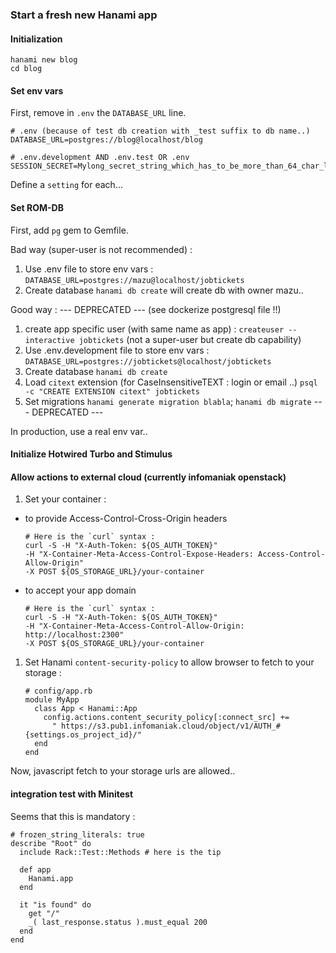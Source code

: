 ### Start a fresh new Hanami app

#### Initialization
```
hanami new blog
cd blog
```

#### Set env vars
First, remove in `.env` the `DATABASE_URL` line.

```
# .env (because of test db creation with _test suffix to db name..)
DATABASE_URL=postgres://blog@localhost/blog

# .env.development AND .env.test OR .env
SESSION_SECRET=Mylong_secret_string_which_has_to_be_more_than_64_char_long_and_l
```

Define a `setting` for each...

#### Set ROM-DB
First, add `pg` gem to Gemfile.

Bad way (super-user is not recommended) :
1. Use .env file to store env vars :
  `DATABASE_URL=postgres://mazu@localhost/jobtickets`
1. Create database `hanami db create` will create db with owner mazu..

Good way :
--- DEPRECATED --- (see dockerize postgresql file !!)
1. create app specific user (with same name as app) :
  `createuser --interactive jobtickets` (not a super-user but create db 
  capability)
1. Use .env.development file to store env vars :
  `DATABASE_URL=postgres://jobtickets@localhost/jobtickets`
1. Create database `hanami db create`
1. Load `citext` extension (for CaseInsensitiveTEXT : login or email ..)
  `psql -c "CREATE EXTENSION citext" jobtickets`
1. Set migrations `hanami generate migration blabla`; `hanami db migrate`
--- DEPRECATED ---

In production, use a real env var..

#### Initialize Hotwired Turbo and Stimulus

#### Allow actions to external cloud (currently infomaniak openstack)
1. Set your container :
  + to provide Access-Control-Cross-Origin headers
    ```
    # Here is the `curl` syntax :
    curl -S -H "X-Auth-Token: ${OS_AUTH_TOKEN}"
    -H "X-Container-Meta-Access-Control-Expose-Headers: Access-Control-Allow-Origin"
    -X POST ${OS_STORAGE_URL}/your-container
    ```
  + to accept your app domain
    ```
    # Here is the `curl` syntax :
    curl -S -H "X-Auth-Token: ${OS_AUTH_TOKEN}"
    -H "X-Container-Meta-Access-Control-Allow-Origin: http://localhost:2300"
    -X POST ${OS_STORAGE_URL}/your-container
    ```
1. Set Hanami `content-security-policy` to allow browser to fetch to your 
   storage :
   ```
   # config/app.rb
   module MyApp
     class App < Hanami::App
       config.actions.content_security_policy[:connect_src] +=
         " https://s3.pub1.infomaniak.cloud/object/v1/AUTH_#{settings.os_project_id}/"
     end
   end
   ```
Now, javascript fetch to your storage urls are allowed..

#### integration test with Minitest
Seems that this is mandatory :
```
# frozen_string_literals: true
describe "Root" do
  include Rack::Test::Methods # here is the tip

  def app
    Hanami.app
  end

  it "is found" do
    get "/"
    _( last_response.status ).must_equal 200
  end
end
```

